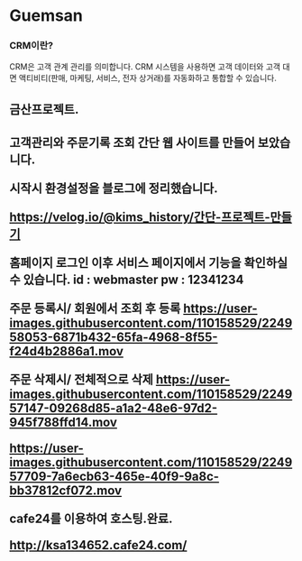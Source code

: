 # Guemsan

<h3> CRM이란? </h3>
CRM은 고객 관계 관리를 의미합니다. CRM 시스템을 사용하면 고객 데이터와 고객 대면 액티비티(판매, 마케팅, 서비스, 전자 상거래)를 자동화하고 통합할 수 있습니다.

<h2>금산프로젝트.<h2>
 고객관리와 주문기록 조회 간단 웹 사이트를 만들어 보았습니다.

  시작시 환경설정을 블로그에 정리했습니다.
 
 https://velog.io/@kims_history/간단-프로젝트-만들기
 
 
홈페이지 로그인 이후 서비스 페이지에서 기능을 확인하실수 있습니다.
id : webmaster 
pw : 12341234 
 
 
주문 등록시/ 회원에서 조회 후 등록 
https://user-images.githubusercontent.com/110158529/224958053-6871b432-65fa-4968-8f55-f24d4b2886a1.mov

주문 삭제시/ 전체적으로 삭제
https://user-images.githubusercontent.com/110158529/224957147-09268d85-a1a2-48e6-97d2-945f788ffd14.mov


https://user-images.githubusercontent.com/110158529/224957709-7a6ecb63-465e-40f9-9a8c-bb37812cf072.mov



 
 cafe24를 이용하여 호스팅.완료.
 
 http://ksa134652.cafe24.com/
